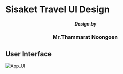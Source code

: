 # Sisaket Travel UI Design  
<h5 align="center">Design by</h5>
<h3 align="center">Mr.Thammarat Noongoen</h3>

## User Interface 

![App_UI](ssk_travel_001.png)

